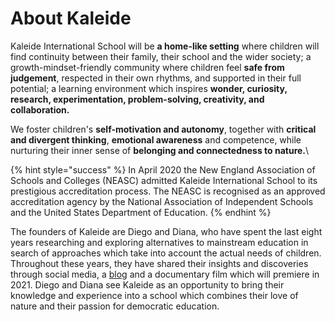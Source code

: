 # About Kaleide

Kaleide International School will be **a home-like setting** where children will find continuity between their family, their school and the wider society; a growth-mindset-friendly community where children feel **safe from judgement**, respected in their own rhythms, and supported in their full potential; a learning environment which inspires **wonder, curiosity, research, experimentation, problem-solving, creativity, and collaboration.**

We foster children's **self-motivation and autonomy**, together with **critical and divergent thinking**, **emotional awareness** and competence, while nurturing their inner sense of **belonging and connectedness to nature.**\


{% hint style="success" %}
In April 2020 the New England Association of Schools and Colleges (NEASC) admitted Kaleide International School to its prestigious accreditation process. The NEASC is recognised as an approved accreditation agency by the National Association of Independent Schools and the United States Department of Education.
{% endhint %}

The founders of Kaleide are Diego and Diana, who have spent the last eight years researching and exploring alternatives to mainstream education in search of approaches which take into account the actual needs of children. Throughout these years, they have shared their insights and discoveries through social media, a [blog](https://www.estonoesunaescuela.org) and a documentary film which will premiere in 2021. Diego and Diana see Kaleide as an opportunity to bring their knowledge and experience into a school which combines their love of nature and their passion for democratic education.

